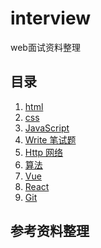 # interview
web面试资料整理

## 目录
1. [html]()
2. [css]()
3. [JavaScript]()
4. [Write 笔试题]()
5. [Http 网络]()
6. [算法]()
7. [Vue]()
8. [React]()
9. [Git]()


## 参考资料整理


